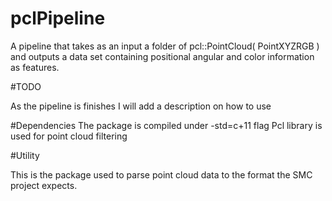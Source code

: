 # pclPipeline
A pipeline that takes as an input a folder of pcl::PointCloud( PointXYZRGB ) and outputs a data set containing positional
angular and color information as features.


#TODO

As the pipeline is finishes I will add a description on how to use

#Dependencies
The package is compiled under -std=c+11 flag
Pcl library is used for point cloud filtering

#Utility

This is the package used to parse point cloud data to the format the SMC project expects.
